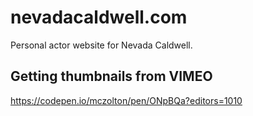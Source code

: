 # nevadacaldwell.com

Personal actor website for Nevada Caldwell.

## Getting thumbnails from VIMEO

https://codepen.io/mczolton/pen/ONpBQa?editors=1010
